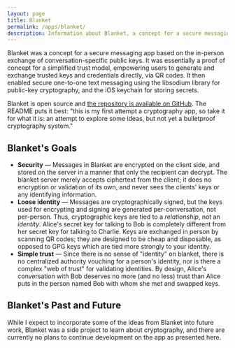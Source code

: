 ```yaml
---
layout: page
title: Blanket
permalink: /apps/blanket/
description: Information about Blanket, a concept for a secure messaging app.
---
```


Blanket was a concept for a secure messaging app based on the in-person exchange of conversation-specific public keys. It was essentially a proof of concept for a simplified trust model, empowering users to generate and exchange trusted keys and credentials directly, via QR codes. It then enabled secure one-to-one text messaging using the libsodium library for public-key cryptography, and the iOS keychain for storing secrets. 

Blanket is open source and [the repository is available on GitHub](https://github.com/josecastillo/blanket/). The README puts it best: "this is my first attempt a cryptography app, so take it for what it is: an attempt to explore some ideas, but not yet a bulletproof cryptography system." 

## Blanket's Goals

 * **Security** — Messages in Blanket are encrypted on the client side, and stored on the server in a manner that only the recipient can decrypt. The blanket server merely accepts ciphertext from the client; it does no encryption or validation of its own, and never sees the clients' keys or any identifying information. 
 * **Loose identity** — Messages are cryptographically signed, but the keys used for encrypting and signing are generated per-conversation, not per-person. Thus, cryptographic keys are tied to a _relationship_, not an _identity_. Alice's secret key for talking to Bob is completely different from her secret key for talking to Charlie. Keys are exchanged in person by scanning QR codes; they are designed to be cheap and disposable, as opposed to GPG keys which are tied more strongly to your identity. 
 * **Simple trust** — Since there is no sense of "identity" on blanket, there is no centralized authority vouching for a person's identity, nor is there a complex "web of trust" for validating identities. By design, Alice's conversation with Bob deserves no more (and no less) trust than Alice puts in the person named Bob with whom she met and swapped keys. 

## Blanket's Past and Future

While I expect to incorporate some of the ideas from Blanket into future work, Blanket was a side project to learn about cryptography, and there are currently no plans to continue development on the app as presented here. 